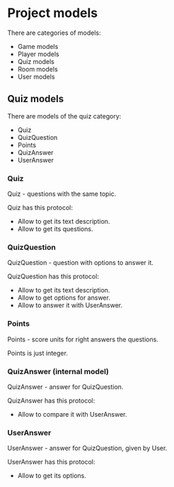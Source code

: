 # Project models

There are categories of models:

- Game models
- Player models
- Quiz models
- Room models
- User models

## Quiz models

There are models of the quiz category:

- Quiz
- QuizQuestion
- Points
- QuizAnswer
- UserAnswer

### Quiz

Quiz - questions with the same topic.

Quiz has this protocol:

- Allow to get its text description.
- Allow to get its questions.

### QuizQuestion

QuizQuestion - question with options to answer it.

QuizQuestion has this protocol:

- Allow to get its text description.
- Allow to get options for answer.
- Allow to answer it with UserAnswer.

### Points

Points - score units for right answers the questions.

Points is just integer.

### QuizAnswer (internal model)

QuizAnswer - answer for QuizQuestion.

QuizAnswer has this protocol:

- Allow to compare it with UserAnswer.

### UserAnswer

UserAnswer - answer for QuizQuestion, given by User.

UserAnswer has this protocol:

- Allow to get its options.

